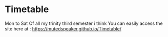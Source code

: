 # Timetable
Mon to Sat
Of all my trinity third semester i think
You can easily access the site here at : 
https://mutedspeaker.github.io/Timetable/
